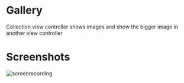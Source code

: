 # Gallery

Collection view controller shows images and show the bigger image in another view controller

# Screenshots

![screenrecording](https://user-images.githubusercontent.com/54782664/88471649-79c1ad00-cec0-11ea-8bc1-94513554139b.gif)
